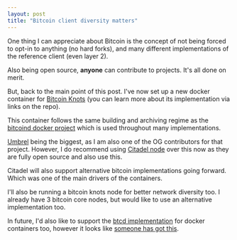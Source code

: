 ```yaml
---
layout: post
title: "Bitcoin client diversity matters"
---
```


One thing I can appreciate about Bitcoin is the concept of not being forced to opt-in to anything (no hard forks), and many different implementations of the reference client (even layer 2).

Also being open source, **anyone** can contribute to projects. It's all done on merit.

But, back to the main point of this post. I've now set up a new docker container for [Bitcoin Knots](https://github.com/nolim1t/docker-bitcoinknots) (you can learn more about its implementation via links on the repo). 

This container follows the same building and archiving regime as the [bitcoind docker project](https://github.com/lncm/docker-bitcoind) which is used throughout many implementations.

[Umbrel](https://getumbrel.com) being the biggest, as I am also one of the OG contributors for that project. However, I do recommend using [Citadel node](https://github.com/runcitadel/) over this now as they are fully open source and also use this.

Citadel will also support alternative bitcoin implementations going forward. Which was one of the main drivers of the containers. 

I'll also be running a bitcoin knots node for better network diversity too. I already have 3 bitcoin core nodes, but would like to use an alternative implementation too.

In future, I'd also like to support the [btcd implementation](https://github.com/btcsuite/btcd) for docker containers too, however it looks like [someone has got this](https://github.com/btcsuite/btcd/pull/1465).

